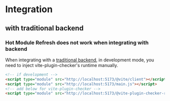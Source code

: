 # Integration

## with traditional backend

### Hot Module Refresh does not work when integrating with backend

When integrating with a [traditional backend](https://vitejs.dev/guide/backend-integration.html#backend-integration), in development mode, you need to inject vite-plugin-checker's runtime manually.

```html
<!-- if development -->
<script type="module" src="http://localhost:5173/@vite/client"></script>
<script type="module" src="http://localhost:5173/main.js"></script>
<!-- add below for vite-plugin-checker -->
<script type="module" src="http://localhost:5173/@vite-plugin-checker-runtime-entry"></script>
```
